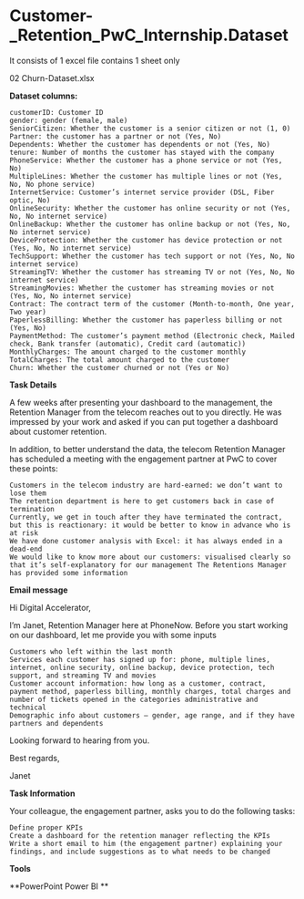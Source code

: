 # Customer-_Retention_PwC_Internship.Dataset

It consists of 1 excel file contains 1 sheet only

02 Churn-Dataset.xlsx

**Dataset columns:**

    customerID: Customer ID
    gender: gender (female, male)
    SeniorCitizen: Whether the customer is a senior citizen or not (1, 0)
    Partner: the customer has a partner or not (Yes, No)
    Dependents: Whether the customer has dependents or not (Yes, No)
    tenure: Number of months the customer has stayed with the company
    PhoneService: Whether the customer has a phone service or not (Yes, No)
    MultipleLines: Whether the customer has multiple lines or not (Yes, No, No phone service)
    InternetService: Customer’s internet service provider (DSL, Fiber optic, No)
    OnlineSecurity: Whether the customer has online security or not (Yes, No, No internet service)
    OnlineBackup: Whether the customer has online backup or not (Yes, No, No internet service)
    DeviceProtection: Whether the customer has device protection or not (Yes, No, No internet service)
    TechSupport: Whether the customer has tech support or not (Yes, No, No internet service)
    StreamingTV: Whether the customer has streaming TV or not (Yes, No, No internet service)
    StreamingMovies: Whether the customer has streaming movies or not (Yes, No, No internet service)
    Contract: The contract term of the customer (Month-to-month, One year, Two year)
    PaperlessBilling: Whether the customer has paperless billing or not (Yes, No)
    PaymentMethod: The customer’s payment method (Electronic check, Mailed check, Bank transfer (automatic), Credit card (automatic))
    MonthlyCharges: The amount charged to the customer monthly
    TotalCharges: The total amount charged to the customer
    Churn: Whether the customer churned or not (Yes or No)

**Task Details**

A few weeks after presenting your dashboard to the management, the Retention Manager from the telecom reaches out to you directly. He was impressed by your work and asked if you can put together a dashboard about customer retention.

In addition, to better understand the data, the telecom Retention Manager has scheduled a meeting with the engagement partner at PwC to cover these points:

    Customers in the telecom industry are hard-earned: we don’t want to lose them
    The retention department is here to get customers back in case of termination
    Currently, we get in touch after they have terminated the contract, but this is reactionary: it would be better to know in advance who is at risk
    We have done customer analysis with Excel: it has always ended in a dead-end
    We would like to know more about our customers: visualised clearly so that it’s self-explanatory for our management The Retentions Manager has provided some information

**Email message**

Hi Digital Accelerator,

I’m Janet, Retention Manager here at PhoneNow. Before you start working on our dashboard, let me provide you with some inputs

    Customers who left within the last month
    Services each customer has signed up for: phone, multiple lines, internet, online security, online backup, device protection, tech support, and streaming TV and movies
    Customer account information: how long as a customer, contract, payment method, paperless billing, monthly charges, total charges and number of tickets opened in the categories administrative and technical
    Demographic info about customers – gender, age range, and if they have partners and dependents

Looking forward to hearing from you.

Best regards,

Janet

**Task Information**

Your colleague, the engagement partner, asks you to do the following tasks:

    Define proper KPIs
    Create a dashboard for the retention manager reflecting the KPIs
    Write a short email to him (the engagement partner) explaining your findings, and include suggestions as to what needs to be changed

**Tools**

**PowerPoint Power BI **
